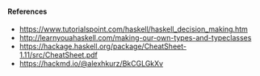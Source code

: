 #### References

- https://www.tutorialspoint.com/haskell/haskell_decision_making.htm
- http://learnyouahaskell.com/making-our-own-types-and-typeclasses
- https://hackage.haskell.org/package/CheatSheet-1.11/src/CheatSheet.pdf
- https://hackmd.io/@alexhkurz/BkCGLGkXv
